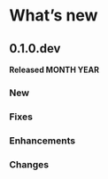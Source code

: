 # What’s new

## 0.1.0.dev

**Released MONTH YEAR**

### New

### Fixes

### Enhancements

### Changes
